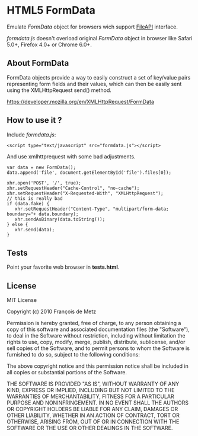 # HTML5 FormData

Emulate *FormData* object for browsers wich support [FileAPI](http://www.w3.org/TR/FileAPI/) interface.

*formdata.js* doesn't overload original *FormData* object in browser like Safari 5.0+, Firefox 4.0+ or Chrome 6.0+.

## About FormData

FormData objects provide a way to easily construct a set of key/value pairs representing form fields and their values, which can then be easily sent using the XMLHttpRequest send() method.

https://developer.mozilla.org/en/XMLHttpRequest/FormData

## How to use it ?

Include *formdata.js*:

    <script type="text/javascript" src="formdata.js"></script>

And use xmlhttprequest with some bad adjustments.

    var data = new FormData();
    data.append('file', document.getElementById('file').files[0]);

    xhr.open('POST', '/', true);
    xhr.setRequestHeader("Cache-Control", "no-cache");
    xhr.setRequestHeader("X-Requested-With", "XMLHttpRequest");
    // this is really bad
    if (data.fake) {
       xhr.setRequestHeader("Content-Type", "multipart/form-data; boundary="+ data.boundary);
       xhr.sendAsBinary(data.toString());
    } else {
       xhr.send(data);
    }

## Tests

Point your favorite web browser in **tests.html**.

## License

MIT License

Copyright (c) 2010 François de Metz

Permission is hereby granted, free of charge, to any person obtaining a copy
of this software and associated documentation files (the "Software"), to deal
in the Software without restriction, including without limitation the rights
to use, copy, modify, merge, publish, distribute, sublicense, and/or sell
copies of the Software, and to permit persons to whom the Software is
furnished to do so, subject to the following conditions:

The above copyright notice and this permission notice shall be included in
all copies or substantial portions of the Software.

THE SOFTWARE IS PROVIDED "AS IS", WITHOUT WARRANTY OF ANY KIND, EXPRESS OR
IMPLIED, INCLUDING BUT NOT LIMITED TO THE WARRANTIES OF MERCHANTABILITY,
FITNESS FOR A PARTICULAR PURPOSE AND NONINFRINGEMENT. IN NO EVENT SHALL THE
AUTHORS OR COPYRIGHT HOLDERS BE LIABLE FOR ANY CLAIM, DAMAGES OR OTHER
LIABILITY, WHETHER IN AN ACTION OF CONTRACT, TORT OR OTHERWISE, ARISING FROM,
OUT OF OR IN CONNECTION WITH THE SOFTWARE OR THE USE OR OTHER DEALINGS IN
THE SOFTWARE.
